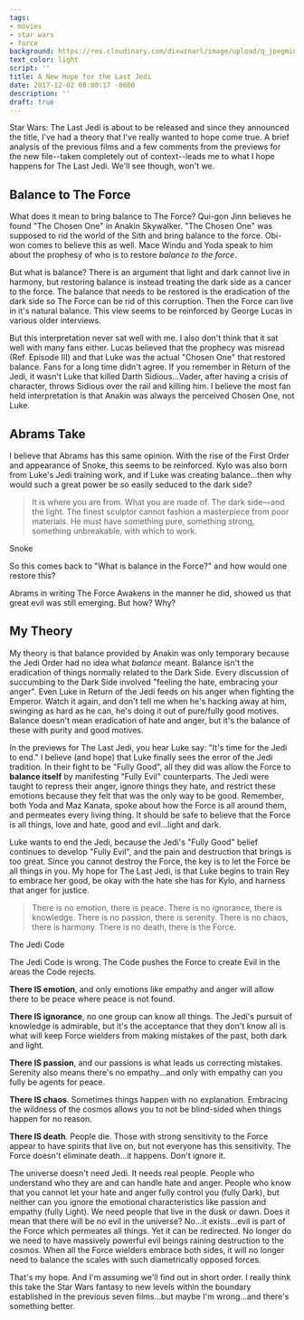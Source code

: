 ```yaml
---
tags:
- movies
- star wars
- force
background: https://res.cloudinary.com/dixwznarl/image/upload/q_jpegmini/notebook/star-wars-last-jedi-main.jpg
text_color: light
script: ''
title: A New Hope for the Last Jedi
date: 2017-12-02 08:00:17 -0600
description: ''
draft: true
---
```

Star Wars: The Last Jedi is about to be released and since they announced the title, I've had a theory that I've really wanted to hope come true.  A brief analysis of the previous films and a few comments from the previews for the new file--taken completely out of context--leads me to what I hope happens for The Last Jedi.  We'll see though, won't we.

## Balance to The Force

What does it mean to bring balance to The Force?  Qui-gon Jinn believes he found "The Chosen One" in Anakin Skywalker.  "The Chosen One" was supposed to rid the world of the Sith and bring balance to the force.  Obi-won comes to believe this as well.  Mace Windu and Yoda speak to him about the prophesy of who is to restore _balance to the force_.

But what is balance?  There is an argument that light and dark cannot live in harmony, but restoring balance is instead treating the dark side as a cancer to the force.  The balance that needs to be restored is the eradication of the dark side so The Force can be rid of this corruption.  Then the Force can live in it's natural balance.  This view seems to be reinforced by George Lucas in various older interviews.

But this interpretation never sat well with me.  I also don't think that it sat well with many fans either.  Lucas believed that the prophecy was misread (Ref. Episode III) and that Luke was the actual "Chosen One" that restored balance.  Fans for a long time didn't agree.  If you remember in Return of the Jedi, it wasn't Luke that killed Darth Sidious...Vader, after having a crisis of character, throws Sidious over the rail and killing him.  I believe the most fan held interpretation is that Anakin was always the perceived Chosen One, not Luke.

## Abrams Take

I believe that Abrams has this same opinion.  With the rise of the First Order and appearance of Snoke, this seems to be reinforced.  Kylo was also born from Luke's Jedi training work, and if Luke was creating balance...then why would such a great power be so easily seduced to the dark side?

> It  is where you are from. What you are made of. The dark side—and the  light. The finest sculptor cannot fashion a masterpiece from poor  materials. He must have something pure, something strong, something  unbreakable, with which to work.

Snoke

So this comes back to "What is balance in the Force?" and how would one restore this?

Abrams in writing The Force Awakens in the manner he did, showed us that great evil was still emerging. But how? Why?

## My Theory

My theory is that balance provided by Anakin was only temporary because the Jedi Order had no idea what _balance_ meant.  Balance isn't the eradication of things normally related to the Dark Side.  Every discussion of succumbing to the Dark Side involved "feeling the hate, embracing your anger".  Even Luke in Return of the Jedi feeds on his anger when fighting the Emperor.  Watch it again, and don't tell me when he's hacking away at him, swinging as hard as he can, he's doing it out of pure/fully good motives.  Balance doesn't mean eradication of hate and anger, but it's the balance of these with purity and good motives.

In the previews for The Last Jedi, you hear Luke say: "It's time for the Jedi to end." I believe (and hope) that Luke finally sees the error of the Jedi tradition.  In their fight to be "Fully Good", all they did was allow the Force to **balance itself** by manifesting "Fully Evil" counterparts.  The Jedi were taught to repress their anger, ignore things they hate, and restrict these emotions because they felt that was the only way to be good.  Remember, both Yoda and Maz Kanata, spoke about how the Force is all around them, and permeates every living thing.  It should be safe to believe that the Force is all things, love and hate, good and evil...light and dark.

Luke wants to end the Jedi, because the Jedi's "Fully Good" belief continues to develop "Fully Evil", and the pain and destruction that brings is too great. Since you cannot destroy the Force, the key is to let the Force be all things in you.  My hope for The Last Jedi, is that Luke begins to train Rey to embrace her good, be okay with the hate she has for Kylo, and harness that anger for justice.

> There is no emotion, there is peace.
> There is no ignorance, there is knowledge.
> There is no passion, there is serenity.
> There is no chaos, there is harmony.
> There is no death, there is the Force.

The Jedi Code

The Jedi Code is wrong.  The Code pushes the Force to create Evil in the areas the Code rejects.  

**There IS emotion**, and only emotions like empathy and anger will allow there to be peace where peace is not found.

**There IS ignorance**, no one group can know all things.  The Jedi's pursuit of knowledge is admirable, but it's the acceptance that they don't know all is what will keep Force wielders from making mistakes of the past, both dark and light.

**There IS passion**, and our passions is what leads us correcting mistakes. Serenity also means there's no empathy...and only with empathy can you fully be agents for peace.

**There IS chaos**. Sometimes things happen with no explanation. Embracing the wildness of the cosmos allows you to not be blind-sided when things happen for no reason.

**There IS death**.  People die.  Those with strong sensitivity to the Force appear to have spirits that live on, but not everyone has this sensitivity.  The Force doesn't eliminate death...it happens.  Don't ignore it.

The universe doesn't need Jedi.  It needs real people.  People who understand who they are and can handle hate and anger.  People who know that you cannot let your hate and anger fully control you (fully Dark), but neither can you ignore the emotional characteristics like passion and empathy (fully Light).  We need people that live in the dusk or dawn.  Does it mean that there will be no evil in the universe? No...it exists...evil is part of the Force which permeates all things.  Yet it can be redirected.  No longer do we need to have massively powerful evil beings raining destruction to the cosmos.  When all the Force wielders embrace both sides, it will no longer need to balance the scales with such diametrically opposed forces.

That's my hope.  And I'm assuming we'll find out in short order.  I really think this take the Star Wars fantasy to new levels within the boundary established in the previous seven films...but maybe I'm wrong...and there's something better.  
